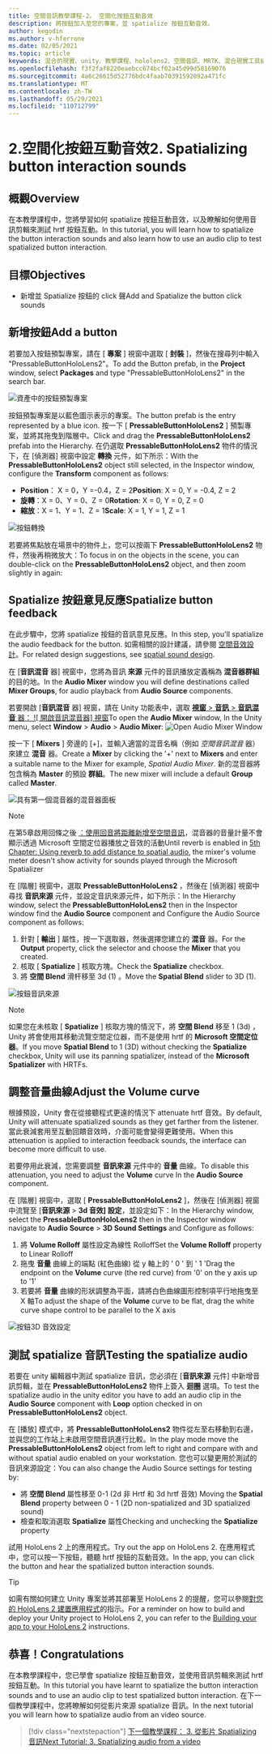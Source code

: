 ```yaml
---
title: 空間音訊教學課程-2。 空間化按鈕互動音效
description: 將按鈕加入至您的專案，並 spatialize 按鈕互動音效。
author: kegodin
ms.author: v-hferrone
ms.date: 02/05/2021
ms.topic: article
keywords: 混合的現實、unity、教學課程、hololens2、空間音訊、MRTK、混合現實工具組、UWP、Windows 10、HRTF、head 相關的傳送函式、回音、Microsoft 空間定位器、prefabs、音量曲線
ms.openlocfilehash: f3f2faf8220eaebcc674bcf02a45d99d58169076
ms.sourcegitcommit: 4a6c26615d52776bdc4faab70391592092a471fc
ms.translationtype: MT
ms.contentlocale: zh-TW
ms.lasthandoff: 05/29/2021
ms.locfileid: "110712799"
---
```

# <a name="2-spatializing-button-interaction-sounds"></a><span data-ttu-id="6d24a-105">2.空間化按鈕互動音效</span><span class="sxs-lookup"><span data-stu-id="6d24a-105">2. Spatializing button interaction sounds</span></span>

## <a name="overview"></a><span data-ttu-id="6d24a-106">概觀</span><span class="sxs-lookup"><span data-stu-id="6d24a-106">Overview</span></span>

<span data-ttu-id="6d24a-107">在本教學課程中，您將學習如何 spatialize 按鈕互動音效，以及瞭解如何使用音訊剪輯來測試 hrtf 按鈕互動。</span><span class="sxs-lookup"><span data-stu-id="6d24a-107">In this tutorial, you will learn how to spatialize the button interaction sounds and also learn how to use an audio clip to test spatialized button interaction.</span></span>  

## <a name="objectives"></a><span data-ttu-id="6d24a-108">目標</span><span class="sxs-lookup"><span data-stu-id="6d24a-108">Objectives</span></span>

* <span data-ttu-id="6d24a-109">新增並 Spatialize 按鈕的 click 聲</span><span class="sxs-lookup"><span data-stu-id="6d24a-109">Add and Spatialize the button click sounds</span></span>

## <a name="add-a-button"></a><span data-ttu-id="6d24a-110">新增按鈕</span><span class="sxs-lookup"><span data-stu-id="6d24a-110">Add a button</span></span>

<span data-ttu-id="6d24a-111">若要加入按鈕預製專案，請在 [ **專案** ] 視窗中選取 [ **封裝** ]，然後在搜尋列中輸入 "PressableButtonHoloLens2"。</span><span class="sxs-lookup"><span data-stu-id="6d24a-111">To add the Button prefab, in the **Project** window, select **Packages** and type "PressableButtonHoloLens2" in the search bar.</span></span>

![資產中的按鈕預製專案](images/spatial-audio/spatial-audio-02-section1-step1-1.PNG)

<span data-ttu-id="6d24a-113">按鈕預製專案是以藍色圖示表示的專案。</span><span class="sxs-lookup"><span data-stu-id="6d24a-113">The button prefab is the entry represented by a blue icon.</span></span> <span data-ttu-id="6d24a-114">按一下 [ **PressableButtonHoloLens2** ] 預製專案，並將其拖曳到階層中。</span><span class="sxs-lookup"><span data-stu-id="6d24a-114">Click and drag the **PressableButtonHoloLens2** prefab into the Hierarchy.</span></span> <span data-ttu-id="6d24a-115">在仍選取 **PressableButtonHoloLens2** 物件的情況下，在 [偵測器] 視窗中設定 **轉換** 元件，如下所示：</span><span class="sxs-lookup"><span data-stu-id="6d24a-115">With the **PressableButtonHoloLens2** object still selected, in the Inspector window, configure the **Transform** component as follows:</span></span>

* <span data-ttu-id="6d24a-116">**Position**： X = 0，Y =-0.4，Z = 2</span><span class="sxs-lookup"><span data-stu-id="6d24a-116">**Position**: X = 0, Y = -0.4, Z = 2</span></span>
* <span data-ttu-id="6d24a-117">**旋轉**：X = 0、Y = 0、Z = 0</span><span class="sxs-lookup"><span data-stu-id="6d24a-117">**Rotation**: X = 0, Y = 0, Z = 0</span></span>
* <span data-ttu-id="6d24a-118">**縮放**：X = 1、Y = 1、Z = 1</span><span class="sxs-lookup"><span data-stu-id="6d24a-118">**Scale**: X = 1, Y = 1, Z = 1</span></span>

![按鈕轉換](images/spatial-audio/spatial-audio-02-section1-step1-2.PNG)

<span data-ttu-id="6d24a-120">若要將焦點放在場景中的物件上，您可以按兩下 **PressableButtonHoloLens2** 物件，然後再稍微放大：</span><span class="sxs-lookup"><span data-stu-id="6d24a-120">To focus in on the objects in the scene, you can double-click on the **PressableButtonHoloLens2** object, and then zoom slightly in again:</span></span>

## <a name="spatialize-button-feedback"></a><span data-ttu-id="6d24a-121">Spatialize 按鈕意見反應</span><span class="sxs-lookup"><span data-stu-id="6d24a-121">Spatialize button feedback</span></span>

<span data-ttu-id="6d24a-122">在此步驟中，您將 spatialize 按鈕的音訊意見反應。</span><span class="sxs-lookup"><span data-stu-id="6d24a-122">In this step, you'll spatialize the audio feedback for the button.</span></span> <span data-ttu-id="6d24a-123">如需相關的設計建議，請參閱 [空間音效設計](../../../design/spatial-sound-design.md)。</span><span class="sxs-lookup"><span data-stu-id="6d24a-123">For related design suggestions, see [spatial sound design](../../../design/spatial-sound-design.md).</span></span>

<span data-ttu-id="6d24a-124">在 [**音訊混音** 器] 視窗中，您將為音訊 **來源** 元件的音訊播放定義稱為 **混音器群組** 的目的地。</span><span class="sxs-lookup"><span data-stu-id="6d24a-124">In the **Audio Mixer** window you will define destinations called **Mixer Groups**, for audio playback from **Audio Source** components.</span></span>

<span data-ttu-id="6d24a-125">若要開啟 [**音訊混音** 器] 視窗，請在 Unity 功能表中，選取 [**視窗**  >  **音訊**  >  **音訊混音** 器： ![ 開啟音訊混音器] 視窗](images/spatial-audio/spatial-audio-02-section2-step1-1.PNG)</span><span class="sxs-lookup"><span data-stu-id="6d24a-125">To open the **Audio Mixer** window, In the Unity menu, select **Window** > **Audio** > **Audio Mixer**: ![Open Audio Mixer Window](images/spatial-audio/spatial-audio-02-section2-step1-1.PNG)</span></span>

 <span data-ttu-id="6d24a-126">按一下 [ **Mixers** ] 旁邊的 [+]，並輸入適當的混音名稱（例如 _空間音訊混音_ 器）來建立 **混音** 器。</span><span class="sxs-lookup"><span data-stu-id="6d24a-126">Create a **Mixer** by clicking the '+' next to **Mixers** and enter a suitable name to the Mixer for example, _Spatial Audio Mixer_.</span></span> <span data-ttu-id="6d24a-127">新的混音器將包含稱為 **Master** 的預設 **群組**。</span><span class="sxs-lookup"><span data-stu-id="6d24a-127">The new mixer will include a default **Group** called **Master**.</span></span>

![具有第一個混音器的混音器面板](images/spatial-audio/spatial-audio-02-section2-step1-2.PNG)

> [!NOTE]
> <span data-ttu-id="6d24a-129">在第5章啟用回條之後 [：使用回音將距離新增至空間音訊](unity-spatial-audio-ch5.md)，混音器的音量計量不會顯示透過 Microsoft 空間定位器播放之音效的活動</span><span class="sxs-lookup"><span data-stu-id="6d24a-129">Until reverb is enabled in [5th Chapter: Using reverb to add distance to spatial audio](unity-spatial-audio-ch5.md), the mixer's volume meter doesn't show activity for sounds played through the Microsoft Spatializer</span></span>

<span data-ttu-id="6d24a-130">在 [階層] 視窗中，選取 **PressableButtonHoloLens2** ，然後在 [偵測器] 視窗中尋找 **音訊來源** 元件，並設定音訊來源元件，如下所示：</span><span class="sxs-lookup"><span data-stu-id="6d24a-130">In the Hierarchy window, select the **PressableButtonHoloLens2** then in the Inspector window find the **Audio Source** component and Configure the Audio Source component as follows:</span></span>

1. <span data-ttu-id="6d24a-131">針對 [ **輸出** ] 屬性，按一下選取器，然後選擇您建立的 **混音** 器。</span><span class="sxs-lookup"><span data-stu-id="6d24a-131">For the **Output** property, click the selector and choose the **Mixer** that you created.</span></span>
2. <span data-ttu-id="6d24a-132">核取 [ **Spatialize** ] 核取方塊。</span><span class="sxs-lookup"><span data-stu-id="6d24a-132">Check the **Spatialize** checkbox.</span></span>
3. <span data-ttu-id="6d24a-133">將 **空間 Blend** 滑杆移至 3d (1) 。</span><span class="sxs-lookup"><span data-stu-id="6d24a-133">Move the **Spatial Blend** slider to 3D (1).</span></span>

![按鈕音訊來源](images/spatial-audio/spatial-audio-02-section2-step1-3.PNG)

> [!NOTE]
> <span data-ttu-id="6d24a-135">如果您在未核取 [ **Spatialize** ] 核取方塊的情況下，將 **空間 Blend** 移至 1 (3d) ，Unity 將會使用其移動流覽空間定位器，而不是使用 hrtf 的 **Microsoft 空間定位器**。</span><span class="sxs-lookup"><span data-stu-id="6d24a-135">If you move **Spatial Blend** to 1 (3D) without checking the **Spatialize** checkbox, Unity will use its panning spatializer, instead of the **Microsoft Spatializer** with HRTFs.</span></span>

## <a name="adjust-the-volume-curve"></a><span data-ttu-id="6d24a-136">調整音量曲線</span><span class="sxs-lookup"><span data-stu-id="6d24a-136">Adjust the Volume curve</span></span>

<span data-ttu-id="6d24a-137">根據預設，Unity 會在從接聽程式更遠的情況下 attenuate hrtf 音效。</span><span class="sxs-lookup"><span data-stu-id="6d24a-137">By default, Unity will attenuate spatialized sounds as they get farther from the listener.</span></span> <span data-ttu-id="6d24a-138">當此衰減套用至互動回饋音效時，介面可能會變得更難使用。</span><span class="sxs-lookup"><span data-stu-id="6d24a-138">When this attenuation is applied to interaction feedback sounds, the interface can become more difficult to use.</span></span>

<span data-ttu-id="6d24a-139">若要停用此衰減，您需要調整 **音訊來源** 元件中的 **音量** 曲線。</span><span class="sxs-lookup"><span data-stu-id="6d24a-139">To disable this attenuation, you need to adjust the **Volume** curve In the **Audio Source** component.</span></span>

<span data-ttu-id="6d24a-140">在 [階層] 視窗中，選取 [ **PressableButtonHoloLens2** ]，然後在 [偵測器] 視窗中流覽至 [**音訊來源**  >  **3d 音效] 設定**，並設定如下：</span><span class="sxs-lookup"><span data-stu-id="6d24a-140">In the Hierarchy window, select the **PressableButtonHoloLens2** then in the Inspector window navigate to  **Audio Source** > **3D Sound Settings** and Configure as follows:</span></span>

1. <span data-ttu-id="6d24a-141">將 **Volume Rolloff** 屬性設定為線性 Rolloff</span><span class="sxs-lookup"><span data-stu-id="6d24a-141">Set the **Volume Rolloff** property to Linear Rolloff</span></span>
2. <span data-ttu-id="6d24a-142">拖曳 **音量** 曲線上的端點 (紅色曲線) 從 y 軸上的 ' 0 ' 到 ' 1 '</span><span class="sxs-lookup"><span data-stu-id="6d24a-142">Drag the endpoint on the **Volume** curve (the red curve) from '0' on the y axis up to '1'</span></span>
3. <span data-ttu-id="6d24a-143">若要將 **音量** 曲線的形狀調整為平面，請將白色曲線圖形控制項平行地拖曳至 X 軸</span><span class="sxs-lookup"><span data-stu-id="6d24a-143">To adjust the shape of the **Volume** curve to be flat, drag the white curve shape control to be parallel to the X axis</span></span>

![按鈕3D 音效設定](images/spatial-audio/spatial-audio-02-section3-step1-1.PNG)

## <a name="testing-the-spatialize-audio"></a><span data-ttu-id="6d24a-145">測試 spatialize 音訊</span><span class="sxs-lookup"><span data-stu-id="6d24a-145">Testing the spatialize audio</span></span>

<span data-ttu-id="6d24a-146">若要在 unity 編輯器中測試 spatialize 音訊，您必須在 [**音訊來源** 元件] 中新增音訊剪輯，並在 **PressableButtonHoloLens2** 物件上簽入 **迴圈** 選項。</span><span class="sxs-lookup"><span data-stu-id="6d24a-146">To test the spatialize audio in the unity editor you have to add an audio clip in the **Audio Source** component with **Loop** option checked in on **PressableButtonHoloLens2** object.</span></span>

<span data-ttu-id="6d24a-147">在 [播放] 模式中，將 **PressableButtonHoloLens2** 物件從左至右移動到右邊，並與您的工作站上未啟用空間音訊進行比較。</span><span class="sxs-lookup"><span data-stu-id="6d24a-147">In the play mode move the **PressableButtonHoloLens2** object from left to right and compare with and without spatial audio enabled on your workstation.</span></span> <span data-ttu-id="6d24a-148">您也可以變更用於測試的音訊來源設定：</span><span class="sxs-lookup"><span data-stu-id="6d24a-148">You can also change the Audio Source settings for testing by:</span></span>

* <span data-ttu-id="6d24a-149">將 **空間 Blend** 屬性移至 0-1 (2d 非 Hrtf 和 3d hrtf 音效) </span><span class="sxs-lookup"><span data-stu-id="6d24a-149">Moving the **Spatial Blend** property between 0 - 1 (2D non-spatialized and 3D spatialized sound)</span></span>
* <span data-ttu-id="6d24a-150">檢查和取消選取 **Spatialize** 屬性</span><span class="sxs-lookup"><span data-stu-id="6d24a-150">Checking and unchecking the **Spatialize** property</span></span>

<span data-ttu-id="6d24a-151">試用 HoloLens 2 上的應用程式。</span><span class="sxs-lookup"><span data-stu-id="6d24a-151">Try out the app on HoloLens 2.</span></span> <span data-ttu-id="6d24a-152">在應用程式中，您可以按一下按鈕，聽聽 hrtf 按鈕的互動音效。</span><span class="sxs-lookup"><span data-stu-id="6d24a-152">In the app, you can click the button and hear the spatialized button interaction sounds.</span></span>

> [!TIP]
> <span data-ttu-id="6d24a-153">如需有關如何建立 Unity 專案並將其部署至 HoloLens 2 的提醒，您可以參閱[對您的 HoloLens 2 建置應用程式](mr-learning-base-02.md#building-your-application-to-your-hololens-2)的指示。</span><span class="sxs-lookup"><span data-stu-id="6d24a-153">For a reminder on how to build and deploy your Unity project to HoloLens 2, you can refer to the [Building your app to your HoloLens 2](mr-learning-base-02.md#building-your-application-to-your-hololens-2) instructions.</span></span>

## <a name="congratulations"></a><span data-ttu-id="6d24a-154">恭喜！</span><span class="sxs-lookup"><span data-stu-id="6d24a-154">Congratulations</span></span>

<span data-ttu-id="6d24a-155">在本教學課程中，您已學會 spatialize 按鈕互動音效，並使用音訊剪輯來測試 hrtf 按鈕互動。</span><span class="sxs-lookup"><span data-stu-id="6d24a-155">In this tutorial you have learnt to spatialize the button interaction sounds and to use an audio clip to test spatialized button interaction.</span></span> <span data-ttu-id="6d24a-156">在下一個教學課程中，您將瞭解如何從影片來源 spatialize 音訊。</span><span class="sxs-lookup"><span data-stu-id="6d24a-156">In the next tutorial you will learn how to spatialize audio from an video source.</span></span>

> [!div class="nextstepaction"]
> [<span data-ttu-id="6d24a-157">下一個教學課程： 3. 從影片 Spatializing 音訊</span><span class="sxs-lookup"><span data-stu-id="6d24a-157">Next Tutorial: 3. Spatializing audio from a video</span></span>](unity-spatial-audio-ch3.md)
